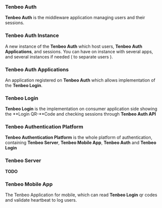 


### Tenbeo Auth

**Tenbeo Auth** is the middleware application managing users and their sessions.


### Tenbeo Auth Instance

A new instance of the **Tenbeo Auth** which host users, **Tenbeo Auth Applications**, and sessions.
You can have on instance with several apps, and several instances if needed ( to separate users ).

### Tenbeo Auth Applications

An application registered on **Tenbeo Auth** which allows implementation of the **Tenbeo Login**.


### Tenbeo Login

**Tenbeo Login** is the implementation on consumer application side showing the **Login QR-**Code and checking sessions through **Tenbeo Auth API**


### Tenbeo Authentication Platform

**Tenbeo Authentication Platform** is the whole platform of authentication, containing **Tenbeo Server**,  **Tenbeo Mobile App**, **Tenbeo Auth** and **Tenbeo Login**


### Tenbeo Server

**TODO**


### Tenbeo Mobile App

The Tenbeo Application for mobile, which can read **Tenbeo Login** qr codes and validate heartbeat to log users.



